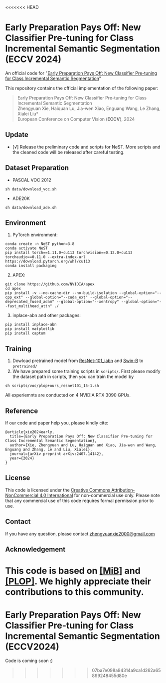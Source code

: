 <<<<<<< HEAD
# Early Preparation Pays Off: New Classifier Pre-tuning for Class Incremental Semantic Segmentation (ECCV 2024)

An official code for "[Early Preparation Pays Off: New Classifier Pre-tuning for Class Incremental Semantic Segmentation](https://arxiv.org/abs/2407.14142)"

This repository contains the official implementation of the following paper:

> Early Preparation Pays Off: New Classifier Pre-tuning for Class Incremental Semantic Segmentation<br>Zhengyuan Xie, Haiquan Lu, Jia-wen Xiao, Enguang Wang, Le Zhang, Xialei Liu\*<br>European Conference on Computer Vision (**ECCV**), 2024<br>
## Update
- [√] Release the preliminary code and scripts for NeST. More scripts and the cleaned code will be released after careful testing.

## Dataset Preparation

- PASCAL VOC 2012

```
sh data/download_voc.sh
```

- ADE20K

```
sh data/download_ade.sh
```

## Environment

1. PyTorch environment:

```
conda create -n NeST python=3.8
conda activate NeST
pip install torch==1.11.0+cu113 torchvision==0.12.0+cu113 torchaudio==0.11.0 --extra-index-url https://download.pytorch.org/whl/cu113
conda install packaging
```

2. APEX:

```
git clone https://github.com/NVIDIA/apex
cd apex
pip install -v --no-cache-dir --no-build-isolation --global-option="--cpp_ext" --global-option="--cuda_ext" --global-option="--deprecated_fused_adam" --global-option="--xentropy" --global-option="--fast_multihead_attn" ./
```

3. inplace-abn and other packages:

```
pip install inplace-abn
pip install matplotlib
pip install captum
```

## Training

1. Dowload pretrained model from [ResNet-101_iabn](https://github.com/arthurdouillard/CVPR2021_PLOP/releases/download/v1.0/resnet101_iabn_sync.pth.tar) and [Swin-B](https://github.com/SwinTransformer/storage/releases/download/v1.0.0/swin_base_patch4_window12_384.pth) to ```pretrained/```
2. We have prepared some training scripts in ```scripts/```. First please modify the dataset path in scripts, then you can train the model by

```
sh scripts/voc/plop+ours_resnet101_15-1.sh
```
All experiemnts are conducted on 4 NVIDIA RTX 3090 GPUs.

## Reference

If our code and paper help you, please kindly cite:

```
@article{xie2024early,
  title={Early Preparation Pays Off: New Classifier Pre-tuning for Class Incremental Semantic Segmentation},
  author={Xie, Zhengyuan and Lu, Haiquan and Xiao, Jia-wen and Wang, Enguang and Zhang, Le and Liu, Xialei},
  journal={arXiv preprint arXiv:2407.14142},
  year={2024}
}
```

## License
This code is licensed under the [Creative Commons Attribution-NonCommercial 4.0 International](https://creativecommons.org/licenses/by-nc/4.0/) for non-commercial use only.
Please note that any commercial use of this code requires formal permission prior to use.

## Contact

If you have any question, please contact <a href="zhengyuanxie2000@gmail.com">zhengyuanxie2000@gmail.com</a> 

## Acknowledgement

This code is based on [[MiB]](https://github.com/fcdl94/MiB) and [[PLOP]](https://github.com/arthurdouillard/CVPR2021_PLOP). We highly appreciate their contributions to this community.
=======
# Early Preparation Pays Off: New Classifier Pre-tuning for Class Incremental Semantic Segmentation (ECCV2024)
Code is coming soon :)
>>>>>>> 07ba7e098a94314a9ca1d262a65899248455d80e

